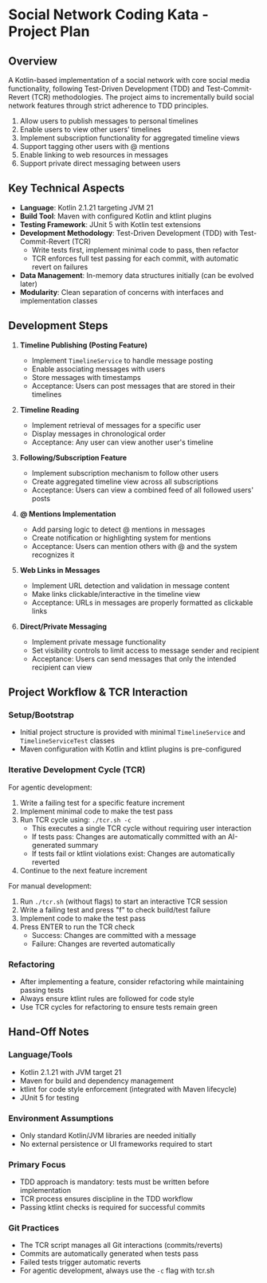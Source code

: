 # Social Network Coding Kata - Project Plan

## Overview

A Kotlin-based implementation of a social network with core social media functionality, following Test-Driven Development (TDD) and Test-Commit-Revert (TCR) methodologies. The project aims to incrementally build social network features through strict adherence to TDD principles.

1. Allow users to publish messages to personal timelines
2. Enable users to view other users' timelines
3. Implement subscription functionality for aggregated timeline views
4. Support tagging other users with @ mentions
5. Enable linking to web resources in messages
6. Support private direct messaging between users

## Key Technical Aspects

- **Language**: Kotlin 2.1.21 targeting JVM 21
- **Build Tool**: Maven with configured Kotlin and ktlint plugins
- **Testing Framework**: JUnit 5 with Kotlin test extensions
- **Development Methodology**: Test-Driven Development (TDD) with Test-Commit-Revert (TCR)
  - Write tests first, implement minimal code to pass, then refactor
  - TCR enforces full test passing for each commit, with automatic revert on failures
- **Data Management**: In-memory data structures initially (can be evolved later)
- **Modularity**: Clean separation of concerns with interfaces and implementation classes

## Development Steps

1. **Timeline Publishing (Posting Feature)**
   - Implement `TimelineService` to handle message posting
   - Enable associating messages with users
   - Store messages with timestamps
   - Acceptance: Users can post messages that are stored in their timelines

2. **Timeline Reading**
   - Implement retrieval of messages for a specific user
   - Display messages in chronological order
   - Acceptance: Any user can view another user's timeline

3. **Following/Subscription Feature**
   - Implement subscription mechanism to follow other users
   - Create aggregated timeline view across all subscriptions
   - Acceptance: Users can view a combined feed of all followed users' posts

4. **@ Mentions Implementation**
   - Add parsing logic to detect @ mentions in messages
   - Create notification or highlighting system for mentions
   - Acceptance: Users can mention others with @ and the system recognizes it

5. **Web Links in Messages**
   - Implement URL detection and validation in message content
   - Make links clickable/interactive in the timeline view
   - Acceptance: URLs in messages are properly formatted as clickable links

6. **Direct/Private Messaging**
   - Implement private message functionality
   - Set visibility controls to limit access to message sender and recipient
   - Acceptance: Users can send messages that only the intended recipient can view

## Project Workflow & TCR Interaction

### Setup/Bootstrap
- Initial project structure is provided with minimal `TimelineService` and `TimelineServiceTest` classes
- Maven configuration with Kotlin and ktlint plugins is pre-configured

### Iterative Development Cycle (TCR)

For agentic development:
1. Write a failing test for a specific feature increment
2. Implement minimal code to make the test pass
3. Run TCR cycle using: `./tcr.sh -c`
   - This executes a single TCR cycle without requiring user interaction
   - If tests pass: Changes are automatically committed with an AI-generated summary
   - If tests fail or ktlint violations exist: Changes are automatically reverted
4. Continue to the next feature increment

For manual development:
1. Run `./tcr.sh` (without flags) to start an interactive TCR session
2. Write a failing test and press "f" to check build/test failure
3. Implement code to make the test pass
4. Press ENTER to run the TCR check
   - Success: Changes are committed with a message
   - Failure: Changes are reverted automatically

### Refactoring
- After implementing a feature, consider refactoring while maintaining passing tests
- Always ensure ktlint rules are followed for code style
- Use TCR cycles for refactoring to ensure tests remain green

## Hand-Off Notes

### Language/Tools
- Kotlin 2.1.21 with JVM target 21
- Maven for build and dependency management
- ktlint for code style enforcement (integrated with Maven lifecycle)
- JUnit 5 for testing

### Environment Assumptions
- Only standard Kotlin/JVM libraries are needed initially
- No external persistence or UI frameworks required to start

### Primary Focus
- TDD approach is mandatory: tests must be written before implementation
- TCR process ensures discipline in the TDD workflow
- Passing ktlint checks is required for successful commits

### Git Practices
- The TCR script manages all Git interactions (commits/reverts)
- Commits are automatically generated when tests pass
- Failed tests trigger automatic reverts
- For agentic development, always use the `-c` flag with tcr.sh